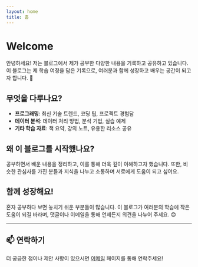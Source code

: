 ```yaml
---
layout: home
title: 홈
---
```


# Welcome

안녕하세요! 저는 블로그에서 제가 공부한 다양한 내용을 기록하고 공유하고 있습니다.<br> 
이 블로그는 제 학습 여정을 담은 기록으로, 여러분과 함께 성장하고 배우는 공간이 되고자 합니다. 🍒

## 무엇을 다루나요?

- **프로그래밍**: 최신 기술 트렌드, 코딩 팁, 프로젝트 경험담
- **데이터 분석**: 데이터 처리 방법, 분석 기법, 실습 예제
- **기타 학습 자료**: 책 요약, 강의 노트, 유용한 리소스 공유

## 왜 이 블로그를 시작했나요?

공부하면서 배운 내용을 정리하고, 이를 통해 더욱 깊이 이해하고자 했습니다. 또한, 비슷한 관심사를 가진 분들과 지식을 나누고 소통하며 서로에게 도움이 되고 싶어요.

## 함께 성장해요!

혼자 공부하다 보면 놓치기 쉬운 부분들이 많습니다. 이 블로그가 여러분의 학습에 작은 도움이 되길 바라며, 댓글이나 이메일을 통해 언제든지 의견을 나누어 주세요. 😊

---

## 📫 연락하기

더 궁금한 점이나 제안 사항이 있으시면 [이메일](yellowjerri@gmail.com) 페이지를 통해 연락주세요!